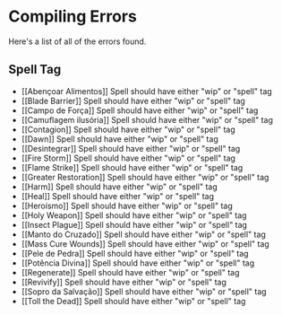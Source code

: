 # Compiling Errors
Here's a list of all of the errors found.

## Spell Tag
- [[Abençoar Alimentos]] Spell should have either "wip" or "spell" tag
- [[Blade Barrier]] Spell should have either "wip" or "spell" tag
- [[Campo de Força]] Spell should have either "wip" or "spell" tag
- [[Camuflagem ilusória]] Spell should have either "wip" or "spell" tag
- [[Contagion]] Spell should have either "wip" or "spell" tag
- [[Dawn]] Spell should have either "wip" or "spell" tag
- [[Desintegrar]] Spell should have either "wip" or "spell" tag
- [[Fire Storm]] Spell should have either "wip" or "spell" tag
- [[Flame Strike]] Spell should have either "wip" or "spell" tag
- [[Greater Restoration]] Spell should have either "wip" or "spell" tag
- [[Harm]] Spell should have either "wip" or "spell" tag
- [[Heal]] Spell should have either "wip" or "spell" tag
- [[Heroísmo]] Spell should have either "wip" or "spell" tag
- [[Holy Weapon]] Spell should have either "wip" or "spell" tag
- [[Insect Plague]] Spell should have either "wip" or "spell" tag
- [[Manto do Cruzado]] Spell should have either "wip" or "spell" tag
- [[Mass Cure Wounds]] Spell should have either "wip" or "spell" tag
- [[Pele de Pedra]] Spell should have either "wip" or "spell" tag
- [[Potência Divina]] Spell should have either "wip" or "spell" tag
- [[Regenerate]] Spell should have either "wip" or "spell" tag
- [[Revivify]] Spell should have either "wip" or "spell" tag
- [[Sopro da Salvação]] Spell should have either "wip" or "spell" tag
- [[Toll the Dead]] Spell should have either "wip" or "spell" tag